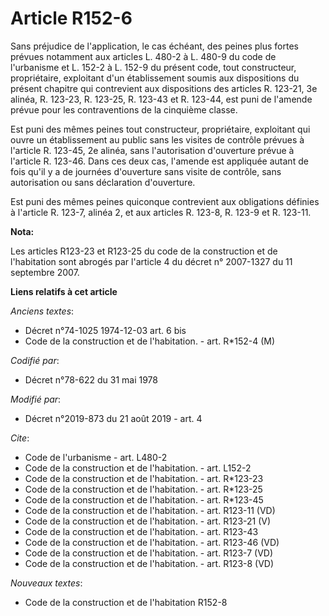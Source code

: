 # Article R152-6

Sans préjudice de l'application, le cas échéant, des peines plus fortes prévues notamment aux articles L. 480-2 à L. 480-9 du
code de l'urbanisme et L. 152-2 à L. 152-9 du présent code, tout constructeur, propriétaire, exploitant d'un établissement
soumis aux dispositions du présent chapitre qui contrevient aux dispositions des articles R. 123-21, 3e alinéa, R. 123-23, 
R. 123-25, 
R. 123-43 et R. 123-44, est puni de l'amende prévue pour les contraventions de la cinquième classe. 

Est puni des mêmes peines tout constructeur, propriétaire, exploitant qui ouvre un établissement au public sans les visites
de contrôle prévues à l'article R. 123-45, 2e alinéa, sans l'autorisation d'ouverture prévue à l'article R. 123-46. Dans ces
deux cas, l'amende est appliquée autant de fois qu'il y a de journées d'ouverture sans visite de contrôle, sans autorisation
ou sans déclaration d'ouverture. 

Est puni des mêmes peines quiconque contrevient aux obligations définies à l'article R. 123-7, alinéa 2, et aux articles R.
123-8, R. 123-9 et R. 123-11.

**Nota:**

Les articles R123-23 et R123-25 du code de la construction et de l'habitation sont abrogés par l'article 4 du décret n°
2007-1327 du 11 septembre 2007.

**Liens relatifs à cet article**

_Anciens textes_:

  - Décret n°74-1025 1974-12-03 art. 6 bis
  - Code de la construction et de l'habitation. - art. R*152-4 (M)

_Codifié par_:

  - Décret n°78-622 du 31 mai 1978

_Modifié par_:

  - Décret n°2019-873 du 21 août 2019 - art. 4

_Cite_:

  - Code de l'urbanisme - art. L480-2
  - Code de la construction et de l'habitation. - art. L152-2
  - Code de la construction et de l'habitation. - art. R*123-23
  - Code de la construction et de l'habitation. - art. R*123-25
  - Code de la construction et de l'habitation. - art. R*123-45
  - Code de la construction et de l'habitation. - art. R123-11 (VD)
  - Code de la construction et de l'habitation. - art. R123-21 (V)
  - Code de la construction et de l'habitation. - art. R123-43
  - Code de la construction et de l'habitation. - art. R123-46 (VD)
  - Code de la construction et de l'habitation. - art. R123-7 (VD)
  - Code de la construction et de l'habitation. - art. R123-8 (VD)

_Nouveaux textes_:

  - Code de la construction et de l'habitation R152-8
